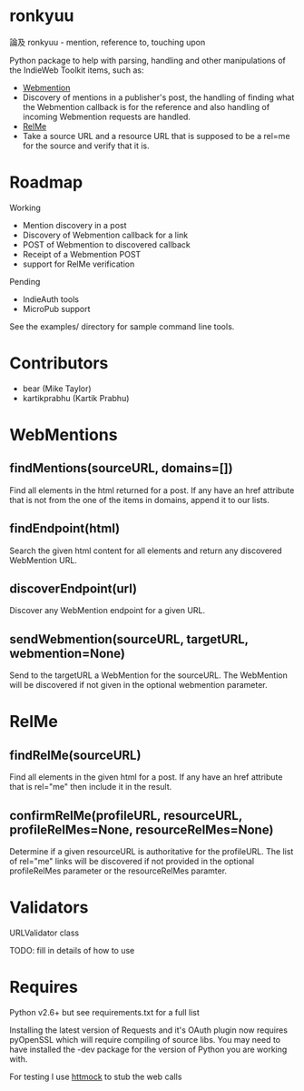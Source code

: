 ronkyuu
=======
論及 ronkyuu - mention, reference to, touching upon

Python package to help with parsing, handling and other manipulations
of the IndieWeb Toolkit items, such as:
* [Webmention](http://indiewebcamp.com/webmention)
 * Discovery of mentions in a publisher's post, the handling of finding what the Webmention callback is for the reference and also handling of incoming Webmention requests are handled.
* [RelMe](http://microformats.org/wiki/rel-me)
 * Take a source URL and a resource URL that is supposed to be a rel=me for the source and verify that it is.


Roadmap
=======
Working
* Mention discovery in a post
* Discovery of Webmention callback for a link
* POST of Webmention to discovered callback
* Receipt of a Webmention POST
* support for RelMe verification

Pending
* IndieAuth tools
* MicroPub support

See the examples/ directory for sample command line tools.

Contributors
============
* bear (Mike Taylor)
* kartikprabhu (Kartik Prabhu)


WebMentions
===========
findMentions(sourceURL, domains=[])
-----------------------------------
Find all <a /> elements in the html returned for a post.
If any have an href attribute that is not from the one of the items in domains, append it to our lists.

findEndpoint(html)
------------------
Search the given html content for all <link /> elements and return any discovered WebMention URL.

discoverEndpoint(url)
---------------------
Discover any WebMention endpoint for a given URL.

sendWebmention(sourceURL, targetURL, webmention=None)
-----------------------------------------------------
Send to the targetURL a WebMention for the sourceURL.
The WebMention will be discovered if not given in the optional webmention parameter.

RelMe
=====
findRelMe(sourceURL)
--------------------
Find all <a /> elements in the given html for a post.
If any have an href attribute that is rel="me" then include it in the result.

confirmRelMe(profileURL, resourceURL, profileRelMes=None, resourceRelMes=None)
------------------------------------------------------------------------------
Determine if a given resourceURL is authoritative for the profileURL.
The list of rel="me" links will be discovered if not provided in the optional
profileRelMes parameter or the resourceRelMes paramter.

Validators
==========
URLValidator class

TODO: fill in details of how to use

Requires
========
Python v2.6+ but see requirements.txt for a full list

Installing the latest version of Requests and it's OAuth plugin now requires pyOpenSSL which
will require compiling of source libs. You may need to have installed the -dev package for the
version of Python you are working with.

For testing I use [httmock](https://pypi.python.org/pypi/httmock/) to stub the web calls
